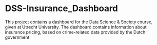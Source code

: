 # DSS-Insurance_Dashboard
This project contains a dashboard for the Data Science &amp; Society course, given at Utrecht University. The dashboard contains information about insurance pricing, based on crime-related data provided by the Dutch government
